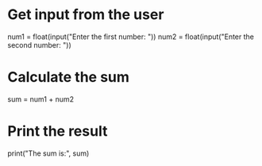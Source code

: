 # Get input from the user
num1 = float(input("Enter the first number: "))
num2 = float(input("Enter the second number: "))

# Calculate the sum
sum = num1 + num2

# Print the result
print("The sum is:", sum)
